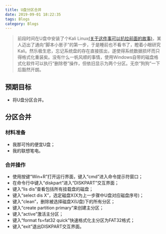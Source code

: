 ```yaml
---
title: U盘分区合并
date: 2019-09-01 18:22:35
tags: Blogs
category: Blogs
---
```

> 前段时间在U盘中安装了个Kali Linux[(关于这件事可以扒拉前面的故事)](https://callmemengmeng.github.io/2019/08/23/L-Linux%E7%9A%84%E7%AE%80%E6%B4%81%E6%88%91%E5%9C%A8U%E7%9B%98%E5%AE%89%E8%A3%85Kalili-linux/)，某人迈出了通向“脚本小崽子”的第一步，于是睡前也不看书了，瞪着小眼研究Kali。然乐极生悲，忘记系统盘的存在直接拔出，遂使得系统数据损坏而只得格式化重装矣。没有什么一帆风顺的事情，使用Windows自带的磁盘格式化软件可以执行“删除卷”操作，但依旧显示为两个分区。无奈“狗狗”一下后豁然开朗。

## 预期目标

- 将U盘分区合并。

## 分区合并

### 材料准备

- 我那可怜的便宜U盘；
- 我的联想笔电。

### 合并操作

- 使用按键“Win+R”打开运行界面，键入“cmd”进入命令提示符窗口；
- 在命令行中键入“diskpart”进入“DISKPART”交互界面；
- 键入“lis dis”查看包括所有挂载盘的磁盘；
- 键入“select dis X”，选定磁盘X(X为上一步骤中U盘对应磁盘序号)；
- 键入“clean”，删除被选择磁盘X(U盘)下的所有分区；
- 键入“create partition primary”来创建主分区；
- 键入“active”激活主分区；
- 键入“format fs=fat32 quick”快速格式化主分区为FAT32格式；
- 键入“exit”退出DISKPART交互界面。
